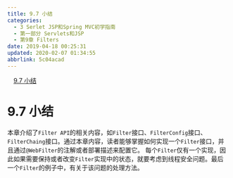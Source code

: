 ```yaml
---
title: 9.7 小结
categories: 
  - 3 Serlet JSP和Spring MVC初学指南
  - 第一部分 Servlets和JSP
  - 第9章 Filters
date: 2019-04-18 00:25:31
updated: 2020-02-07 01:34:55
abbrlink: 5c04acad
---
```

<div id='my_toc'><a href="/JavaReadingNotes/5c04acad/#9-7-小结" class="header_1">9.7 小结</a>&nbsp;<br></div>
<style>.header_1{margin-left: 1em;}.header_2{margin-left: 2em;}.header_3{margin-left: 3em;}.header_4{margin-left: 4em;}.header_5{margin-left: 5em;}.header_6{margin-left: 6em;}</style>
<!--more-->
<script>if (navigator.platform.search('arm')==-1){document.getElementById('my_toc').style.display = 'none';}var e,p = document.getElementsByTagName('p');while (p.length>0) {e = p[0];e.parentElement.removeChild(e);}</script>

<!--end-->
# 9.7 小结 #
本章介绍了`Filter API`的相关内容，如`Filter`接口、`FilterConfig`接口、`FilterChaing`接口。通过本章内容，读者能够掌握如何实现一个`Filter`接口，并且通过`@WebFilter`的注解或者部署描述来配置它。
每个`Filter`仅有一个实现，因此如果需要保持或者改变`Filter`实现中的状态，就要考虑到线程安全问题。最后一个`Filter`的例子中，有关于该问题的处理方法。

